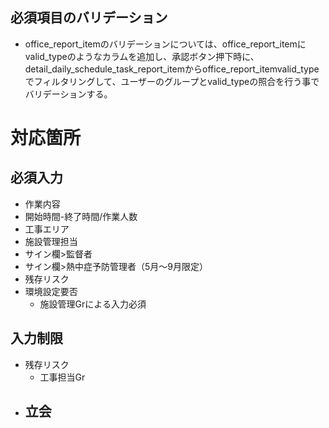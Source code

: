 ## 必須項目のバリデーション
- office_report_itemのバリデーションについては、office_report_itemにvalid_typeのようなカラムを追加し、承認ボタン押下時に、detail_daily_schedule_task_report_itemからoffice_report_itemvalid_typeでフィルタリングして、ユーザーのグループとvalid_typeの照合を行う事でバリデーションする。

# 対応箇所
## 必須入力
- 作業内容
- 開始時間-終了時間/作業人数
- 工事エリア
- 施設管理担当
- サイン欄>監督者
- サイン欄>熱中症予防管理者（5月〜9月限定）
- 残存リスク
- 環境設定要否
	- 施設管理Grによる入力必須
## 入力制限
- 残存リスク
	- 工事担当Gr
- 立会
	- 